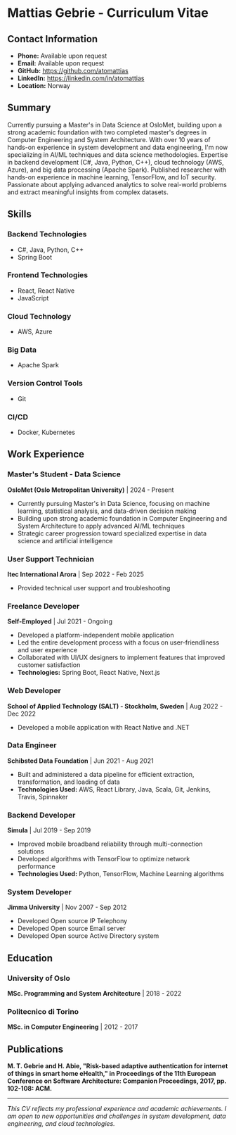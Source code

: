 # Mattias Gebrie - Curriculum Vitae

## Contact Information
- **Phone:** Available upon request
- **Email:** Available upon request
- **GitHub:** https://github.com/atomattias
- **LinkedIn:** https://linkedin.com/in/atomattias
- **Location:** Norway

## Summary

Currently pursuing a Master's in Data Science at OsloMet, building upon a strong academic foundation with two completed master's degrees in Computer Engineering and System Architecture. With over 10 years of hands-on experience in system development and data engineering, I'm now specializing in AI/ML techniques and data science methodologies. Expertise in backend development (C#, Java, Python, C++), cloud technology (AWS, Azure), and big data processing (Apache Spark). Published researcher with hands-on experience in machine learning, TensorFlow, and IoT security. Passionate about applying advanced analytics to solve real-world problems and extract meaningful insights from complex datasets.

## Skills

### Backend Technologies
- C#, Java, Python, C++
- Spring Boot

### Frontend Technologies
- React, React Native
- JavaScript

### Cloud Technology
- AWS, Azure

### Big Data
- Apache Spark

### Version Control Tools
- Git

### CI/CD
- Docker, Kubernetes

## Work Experience

### Master's Student - Data Science
**OsloMet (Oslo Metropolitan University)** | 2024 - Present
- Currently pursuing Master's in Data Science, focusing on machine learning, statistical analysis, and data-driven decision making
- Building upon strong academic foundation in Computer Engineering and System Architecture to apply advanced AI/ML techniques
- Strategic career progression toward specialized expertise in data science and artificial intelligence

### User Support Technician
**Itec International Arora** | Sep 2022 - Feb 2025
- Provided technical user support and troubleshooting

### Freelance Developer
**Self-Employed** | Jul 2021 - Ongoing
- Developed a platform-independent mobile application
- Led the entire development process with a focus on user-friendliness and user experience
- Collaborated with UI/UX designers to implement features that improved customer satisfaction
- **Technologies:** Spring Boot, React Native, Next.js

### Web Developer
**School of Applied Technology (SALT) - Stockholm, Sweden** | Aug 2022 - Dec 2022
- Developed a mobile application with React Native and .NET

### Data Engineer
**Schibsted Data Foundation** | Jun 2021 - Aug 2021
- Built and administered a data pipeline for efficient extraction, transformation, and loading of data
- **Technologies Used:** AWS, React Library, Java, Scala, Git, Jenkins, Travis, Spinnaker

### Backend Developer
**Simula** | Jul 2019 - Sep 2019
- Improved mobile broadband reliability through multi-connection solutions
- Developed algorithms with TensorFlow to optimize network performance
- **Technologies Used:** Python, TensorFlow, Machine Learning algorithms

### System Developer
**Jimma University** | Nov 2007 - Sep 2012
- Developed Open source IP Telephony
- Developed Open source Email server
- Developed Open source Active Directory system

## Education

### University of Oslo
**MSc. Programming and System Architecture** | 2018 - 2022

### Politecnico di Torino
**MSc. in Computer Engineering** | 2012 - 2017

## Publications

**M. T. Gebrie and H. Abie, "Risk-based adaptive authentication for internet of things in smart home eHealth," in Proceedings of the 11th European Conference on Software Architecture: Companion Proceedings, 2017, pp. 102-108: ACM.**

---

*This CV reflects my professional experience and academic achievements. I am open to new opportunities and challenges in system development, data engineering, and cloud technologies.*
